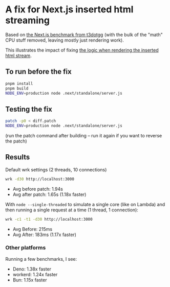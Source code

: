 # A fix for Next.js inserted html streaming

Based on [the Next.js benchmark from t3dotgg](https://github.com/t3dotgg/cf-vs-vercel-bench/tree/main/next-bench) (with the bulk of the "math" CPU stuff removed, leaving mostly just rendering work).

This illustrates the impact of fixing [the logic when rendering the inserted html stream](https://github.com/vercel/next.js/blob/498349c375e2602f526f64e8366992066cfa872c/packages/next/src/server/app-render/make-get-server-inserted-html.tsx#L80-L98).

## To run before the fix

```bash
pnpm install
pnpm build
NODE_ENV=production node .next/standalone/server.js
```

## Testing the fix

```bash
patch -p0 < diff.patch
NODE_ENV=production node .next/standalone/server.js
```

(run the patch command after building – run it again if you want to reverse the patch)

## Results

Default wrk settings (2 threads, 10 connections)

```bash
wrk -d30 http://localhost:3000
```

- Avg before patch: 1.94s
- Avg after patch: 1.65s (1.18x faster)

With `node --single-threaded` to simulate a single core (like on Lambda) and then running a single request at a time (1 thread, 1 connection):

```bash
wrk -c1 -t1 -d30 http://localhost:3000
```

- Avg Before: 215ms
- Avg After: 183ms (1.17x faster)

### Other platforms

Running a few benchmarks, I see:

- Deno: 1.38x faster
- workerd: 1.24x faster
- Bun: 1.15x faster
